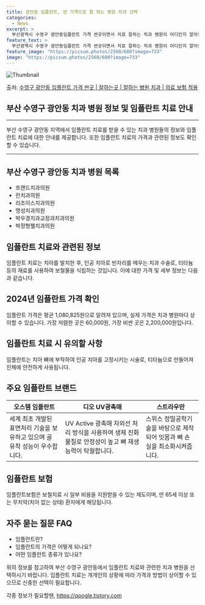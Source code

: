 ```yaml
---
title: 광안동 임플란트, 싼 가격으로 잘 하는 병원 치과 선택
categories:
  - News
excerpt: >
  부산광역시 수영구 광안동임플란트 가격 싼곳이면서 치료 잘하는 치과 병원이 어디인지 알아보도록 하겠습니다. 부산광역시 수영구 광안동에 위치한 프랜드치과의원 란치과의원 리조이스치과의원 명성치과의원 박우경치과교정과치과의원 박정형웰치과의원 본아치과의원 상아 치과의원 성인치과의원 세움치과의원 세종치과의원 송의환치과의원 수영센텀치과의원 수영어린이치과의원 양희택치과의원 월드치과의원 위드미치과의원 윤경규치과의원 이사랑치과의원 이주희치과의원 정윤식치과의원 조윤정치과의원 희망을주는치과의원 광안리동백나무치과의원 순서대로 안내 드리며, 임플란트 치료시 신경써야 할 부분 또한 같이 공유 드리겠습니다.2024년 임플란트 가격 살펴보기 👈 클릭임플란트 평균 가격프랜드치과의원표 내에 있는 전화 번호를 클릭 하시면 프랜드치..
feature_text: >
  부산광역시 수영구 광안동임플란트 가격 싼곳이면서 치료 잘하는 치과 병원이 어디인지 알아보도록 하겠습니다. 부산광역시 수영구 광안동에 위치한 프랜드치과의원 란치과의원 리조이스치과의원 명성치과의원 박우경치과교정과치과의원 박정형웰치과의원 본아치과의원 상아 치과의원 성인치과의원 세움치과의원 세종치과의원 송의환치과의원 수영센텀치과의원 수영어린이치과의원 양희택치과의원 월드치과의원 위드미치과의원 윤경규치과의원 이사랑치과의원 이주희치과의원 정윤식치과의원 조윤정치과의원 희망을주는치과의원 광안리동백나무치과의원 순서대로 안내 드리며, 임플란트 치료시 신경써야 할 부분 또한 같이 공유 드리겠습니다.2024년 임플란트 가격 살펴보기 👈 클릭임플란트 평균 가격프랜드치과의원표 내에 있는 전화 번호를 클릭 하시면 프랜드치..
feature_image: "https://picsum.photos/2560/600?image=733"
image: "https://picsum.photos/2560/600?image=733"
---
```


![Thumbnail](https://img1.daumcdn.net/thumb/R800x0/?scode=mtistory2&fname=https%3A%2F%2Fblog.kakaocdn.net%2Fdn%2FdZVqKw%2FbtsGZkbUJ9S%2FprCQ6kFkoCempHqJ3Vavl1%2Fimg.webp)

<p>출처: <a href="https://qoogle.tistory.com/6606" rel="dofollow">수영구 광안동 임플란트 가격 싼곳 | 잘하는곳 | 잘하는 병원 치과 | 의료 보험 적용</a> </p>

## 부산 수영구 광안동 치과 병원 정보 및 임플란트 치료 안내

* * *

부산 수영구 광안동 지역에서 임플란트 치료를 받을 수 있는 치과 병원들의 정보와 임플란트 치료에 대한 안내를 제공합니다. 또한 임플란트
치료의 가격과 관련된 정보도 확인할 수 있습니다.

* * *

## 부산 수영구 광안동 치과 병원 목록

  * 프랜드치과의원
  * 란치과의원
  * 리조이스치과의원
  * 명성치과의원
  * 박우경치과교정과치과의원
  * 박정형웰치과의원

## 임플란트 치료와 관련된 정보

임플란트 치료는 치아를 발치한 후, 인공 치아로 빈자리를 메우는 치과 수술로, 티타늄 등의 재료를 사용하여 보철물을 식립하는 것입니다. 이에
대한 가격 및 세부 정보는 다음과 같습니다.

## 2024년 임플란트 가격 확인

임플란트 가격은 평균 1,080,825원으로 알려져 있으며, 실제 가격은 치과 병원마다 상이할 수 있습니다. 가장 저렴한 곳은
60,000원, 가장 비싼 곳은 2,200,000원입니다.

## 임플란트 치료 시 유의할 사항

임플란트는 치아 뼈에 부착하여 인공 치아를 고정시키는 시술로, 티타늄으로 만들어져 인체에 안전하게 사용됩니다.

## 주요 임플란트 브랜드

**오스템 임플란트** | **디오 UV광촉매** | **스트라우만**  
---|---|---  
세계 최초 개발된 표면처리 기술을 보유하고 있으며 골 유착 성능이 우수합니다. | UV Active 광촉매 자외선 처리 방식을 사용하여 생체 친화 물질로 안정성이 높고 뼈 재생 능력이 탁월합니다. | 스위스 정밀공학기술을 바탕으로 제작되어 잇몸과 뼈 손실을 최소화시켜줍니다.  
  
## 임플란트 보험

임플란트보험은 보철치료 시 일부 비용을 지원받을 수 있는 제도이며, 만 65세 이상 또는 무치악(치아 없는 상태) 환자에게 해당됩니다.

## 자주 묻는 질문 FAQ

  * 임플란트란?
  * 임플란트의 가격은 어떻게 되나요?
  * 어떤 임플란트 종류가 있나요?

위의 정보를 참고하여 부산 수영구 광안동에서 임플란트 치료와 관련한 치과 병원을 선택하시기 바랍니다. 임플란트 치료는 개개인의 상황에 따라
가격과 방법이 상이할 수 있으므로 신중한 선택이 필요합니다.

 

각종 정보가 필요할땐, <a href="https://qoogle.tistory.com" rel="dofollow">https://qoogle.tistory.com</a>


